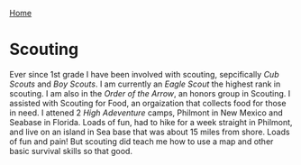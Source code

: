 <p><a href="README.md">Home</a></p>
<h1 id="scouting">Scouting</h1>
<p>Ever since 1st grade I have been involved with scouting, sepcifically <em>Cub Scouts</em> and <em>Boy Scouts</em>. I am currently an <em>Eagle Scout</em> the highest rank in scouting. I am also in the <em>Order of the Arrow</em>, an honors group in Scouting. I assisted with Scouting for Food, an orgaization that collects food for those in need. I attened 2 <em>High Adeventure</em> camps, Philmont in New Mexico and Seabase in Florida. Loads of fun, had to hike for a week straight in Philmont, and live on an island in Sea base that was about 15 miles from shore. Loads of fun and pain! But scouting did teach me how to use a map and other basic survival skills so that good.</p>
